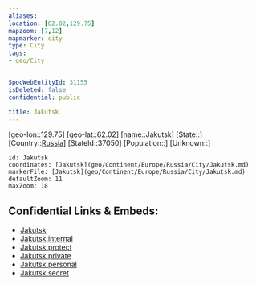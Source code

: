 ```yaml
---
aliases: 
location: [62.02,129.75]
mapzoom: [7,12] 
mapmarker: city 
type: City
tags:
- geo/City


SpocWebEntityId: 31155
isDeleted: false
confidential: public

title: Jakutsk
---
```

[geo-lon::129.75]
[geo-lat::62.02]
[name::Jakutsk]
[State::]
[Country::[Russia](geo/Continent/Europe/Russia.md)]
[StateId::37050]
[Population::]
[Unknown::]


```leaflet
id: Jakutsk
coordinates: [Jakutsk](geo/Continent/Europe/Russia/City/Jakutsk.md)
markerFile: [Jakutsk](geo/Continent/Europe/Russia/City/Jakutsk.md)
defaultZoom: 11 
maxZoom: 18
```


## Confidential Links & Embeds: 
- [Jakutsk](../../../../../../_public/geo/Continent/Europe/Russia/City/Jakutsk.md) 
- [Jakutsk.internal](../../../../../../_internal/geo/Continent/Europe/Russia/City/Jakutsk.internal.md) 
- [Jakutsk.protect](../../../../../../_protect/geo/Continent/Europe/Russia/City/Jakutsk.protect.md) 
- [Jakutsk.private](../../../../../../_private/geo/Continent/Europe/Russia/City/Jakutsk.private.md) 
- [Jakutsk.personal](../../../../../../_personal/geo/Continent/Europe/Russia/City/Jakutsk.personal.md) 
- [Jakutsk.secret](../../../../../../_secret/geo/Continent/Europe/Russia/City/Jakutsk.secret.md) 
